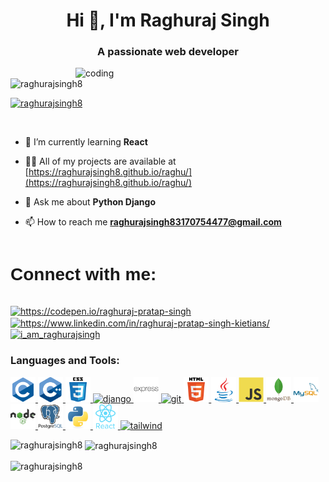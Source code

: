 <h1 align="center">Hi 👋, I'm Raghuraj Singh</h1>
<h3 align="center">A passionate web developer</h3>

<img align="right" alt="coding" width="400" src="https://user-images.githubusercontent.com/55389276/140866485-8fb1c876-9a8f-4d6a-98dc-08c4981eaf70.gif">

<p align="left"> <img src="https://komarev.com/ghpvc/?username=raghurajsingh8&label=Profile%20views&color=0e75b6&style=flat" alt="raghurajsingh8" /> </p>

<p align="left"> <a href="https://github.com/ryo-ma/github-profile-trophy"><img src="https://github-profile-trophy.vercel.app/?username=raghurajsingh8" alt="raghurajsingh8" /></a> </p>

<p align="left"> <a href="https://twitter.com/" target="blank"><img src="https://img.shields.io/twitter/follow/?logo=twitter&style=for-the-badge" alt="" /></a> </p>

- 🌱 I’m currently learning **React**

- 👨‍💻 All of my projects are available at [https://raghurajsingh8.github.io/raghu/](https://raghurajsingh8.github.io/raghu/)

- 💬 Ask me about **Python Django**

- 📫 How to reach me **raghurajsingh83170754477@gmail.com**



  

<h1 style="
        font-family: Arial, sans-serif;
        display: inline-block;
        animation: rainbowColors 3s infinite, textSize 2s infinite;
        @keyframes rainbowColors {
            0% { color: red; }
            14% { color: orange; }
            28% { color: yellow; }
            42% { color: green; }
            57% { color: blue; }
            71% { color: indigo; }
            85% { color: violet; }
            100% { color: red; }
        }
        @keyframes textSize {
            0%, 100% { font-size: 30px; }
            25% { font-size: 40px; }
            50% { font-size: 50px; }
            75% { font-size: 60px; }
        }"  align="left">Connect with me:</h1>
<p align="left">
<a href="https://codepen.io/raghuraj-pratap-singh" target="blank"><img align="center" src="https://raw.githubusercontent.com/rahuldkjain/github-profile-readme-generator/master/src/images/icons/Social/codepen.svg" alt="https://codepen.io/raghuraj-pratap-singh" height="30" width="40" /></a>
<a href="https://linkedin.com/in/raghuraj-pratap-singh-kietians/" target="blank"><img align="center" src="https://raw.githubusercontent.com/rahuldkjain/github-profile-readme-generator/master/src/images/icons/Social/linked-in-alt.svg" alt="https://www.linkedin.com/in/raghuraj-pratap-singh-kietians/" height="30" width="40" /></a>
<a href="https://instagram.com/i_am_raghurajsingh" target="blank"><img align="center" src="https://raw.githubusercontent.com/rahuldkjain/github-profile-readme-generator/master/src/images/icons/Social/instagram.svg" alt="i_am_raghurajsingh" height="30" width="40" /></a>
<!-- <a href="https://www.youtube.com/channel/UC4YaAagnnAOK0883zQeaBPg" target="blank"><img align="center" src="https://raw.githubusercontent.com/rahuldkjain/github-profile-readme-generator/master/src/images/icons/Social/youtube.svg" alt="https://www.youtube.com/channel/uc4yaaagnnaok0883zqeabpg" height="30" width="40" /></a> -->
<!-- <a href="https://www.codechef.com/users/raghurajsingh8" target="blank"><img align="center" src="https://cdn.jsdelivr.net/npm/simple-icons@3.1.0/icons/codechef.svg" alt="raghurajsingh8" height="30" width="40" /></a>
<a href="https://www.leetcode.com/raghurajsingh8" target="blank"><img align="center" src="https://raw.githubusercontent.com/rahuldkjain/github-profile-readme-generator/master/src/images/icons/Social/leet-code.svg" alt="raghurajsingh8" height="30" width="40" /></a>
<a href="https://auth.geeksforgeeks.org/user/raghurajsinghit" target="blank"><img align="center" src="https://raw.githubusercontent.com/rahuldkjain/github-profile-readme-generator/master/src/images/icons/Social/geeks-for-geeks.svg" alt="raghurajsinghit" height="30" width="40" /></a> -->
</p>

<h3 align="left">Languages and Tools:</h3>
<p align="left"> <a href="https://www.cprogramming.com/" target="_blank" rel="noreferrer"> <img src="https://raw.githubusercontent.com/devicons/devicon/master/icons/c/c-original.svg" alt="c" width="40" height="40"/> </a> <a href="https://www.w3schools.com/cpp/" target="_blank" rel="noreferrer"> <img src="https://raw.githubusercontent.com/devicons/devicon/master/icons/cplusplus/cplusplus-original.svg" alt="cplusplus" width="40" height="40"/> </a> <a href="https://www.w3schools.com/css/" target="_blank" rel="noreferrer"> <img src="https://raw.githubusercontent.com/devicons/devicon/master/icons/css3/css3-original-wordmark.svg" alt="css3" width="40" height="40"/> </a> <a href="https://www.djangoproject.com/" target="_blank" rel="noreferrer"> <img src="https://cdn.worldvectorlogo.com/logos/django.svg" alt="django" width="40" height="40"/> </a> <a href="https://expressjs.com" target="_blank" rel="noreferrer"> <img src="https://raw.githubusercontent.com/devicons/devicon/master/icons/express/express-original-wordmark.svg" alt="express" width="40" height="40"/> </a> <a href="https://git-scm.com/" target="_blank" rel="noreferrer"> <img src="https://www.vectorlogo.zone/logos/git-scm/git-scm-icon.svg" alt="git" width="40" height="40"/> </a> <a href="https://www.w3.org/html/" target="_blank" rel="noreferrer"> <img src="https://raw.githubusercontent.com/devicons/devicon/master/icons/html5/html5-original-wordmark.svg" alt="html5" width="40" height="40"/> </a> <a href="https://www.java.com" target="_blank" rel="noreferrer"> <img src="https://raw.githubusercontent.com/devicons/devicon/master/icons/java/java-original.svg" alt="java" width="40" height="40"/> </a> <a href="https://developer.mozilla.org/en-US/docs/Web/JavaScript" target="_blank" rel="noreferrer"> <img src="https://raw.githubusercontent.com/devicons/devicon/master/icons/javascript/javascript-original.svg" alt="javascript" width="40" height="40"/> </a> <a href="https://www.mongodb.com/" target="_blank" rel="noreferrer"> <img src="https://raw.githubusercontent.com/devicons/devicon/master/icons/mongodb/mongodb-original-wordmark.svg" alt="mongodb" width="40" height="40"/> </a> <a href="https://www.mysql.com/" target="_blank" rel="noreferrer"> <img src="https://raw.githubusercontent.com/devicons/devicon/master/icons/mysql/mysql-original-wordmark.svg" alt="mysql" width="40" height="40"/> </a> <a href="https://nodejs.org" target="_blank" rel="noreferrer"> <img src="https://raw.githubusercontent.com/devicons/devicon/master/icons/nodejs/nodejs-original-wordmark.svg" alt="nodejs" width="40" height="40"/> </a> <a href="https://www.postgresql.org" target="_blank" rel="noreferrer"> <img src="https://raw.githubusercontent.com/devicons/devicon/master/icons/postgresql/postgresql-original-wordmark.svg" alt="postgresql" width="40" height="40"/> </a> <a href="https://www.python.org" target="_blank" rel="noreferrer"> <img src="https://raw.githubusercontent.com/devicons/devicon/master/icons/python/python-original.svg" alt="python" width="40" height="40"/> </a> <a href="https://reactjs.org/" target="_blank" rel="noreferrer"> <img src="https://raw.githubusercontent.com/devicons/devicon/master/icons/react/react-original-wordmark.svg" alt="react" width="40" height="40"/> </a> <a href="https://tailwindcss.com/" target="_blank" rel="noreferrer"> <img src="https://www.vectorlogo.zone/logos/tailwindcss/tailwindcss-icon.svg" alt="tailwind" width="40" height="40"/> </a> </p>

<p><img align="left" src="https://github-readme-stats.vercel.app/api/top-langs?username=raghurajsingh8&show_icons=true&locale=en&layout=compact" alt="raghurajsingh8" /></p>

<p>&nbsp;<img align="center" src="https://github-readme-stats.vercel.app/api?username=raghurajsingh8&show_icons=true&locale=en" alt="raghurajsingh8" /></p>

<p><img align="center" src="https://github-readme-streak-stats.herokuapp.com/?user=raghurajsingh8&" alt="raghurajsingh8" /></p>
